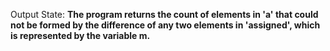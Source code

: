 Output State: **The program returns the count of elements in 'a' that could not be formed by the difference of any two elements in 'assigned', which is represented by the variable m.**
